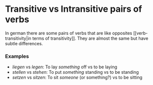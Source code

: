 # Transitive vs Intransitive pairs of verbs
In german there are some pairs of verbs that are like opposites [[verb-transitivity|in terms of transitivity]]. They are almost the same but have subtle differences.

### Examples
* *liegen* vs *legen*: To lay *something* off vs to be laying
* *stellen* vs *stehen*: To put *something* standing vs to be standing
* *setzen* vs *sitzen*: To sit *someone* (or something?) vs to be sitting
